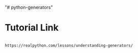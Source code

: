 "# python-generators" 

# Tutorial Link
```

https://realpython.com/lessons/understanding-generators/


```

